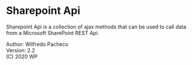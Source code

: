 Sharepoint Api
==============

Sharepoint Api is a collection of ajax methods that can be used to call data from a Microsoft SharePoint REST Api.

Author: Wilfredo Pacheco  
Version: 2.2  
(C) 2020 WP  